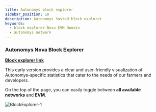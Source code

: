 ```yaml
---
title: Autonomys block explorer
sidebar_position: 10
description: Autonomys hosted block explorer
keywords:
  - block explorer Nova EVM domain
  - autonomys network
---
```


### Autonomys Nova Block Explorer

**[Block explorer link](https://explorer.subspace.network/gemini-3h/nova)**

This early version provides a clear and user-friendly visualization of Autonomys-specific statistics that cater to the needs of our farmers and developers.

On the top of the page, you can easily toggle between **all available networks** and **EVM**. 

 ![BlockExplorer-1](/img/developers/BlockExplorer-1.png)
